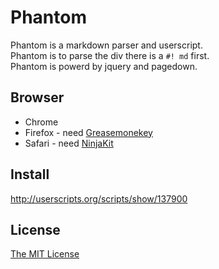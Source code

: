 Phantom
=======

Phantom is a markdown parser and userscript.  
Phantom is to parse the div there is a `#! md` first.  
Phantom is powerd by jquery and pagedown.

Browser
-------

- Chrome
- Firefox - need [Greasemonekey](https://addons.mozilla.org/ja/firefox/addon/greasemonkey/)
- Safari - need [NinjaKit](http://d.hatena.ne.jp/os0x/20100612/1276330696)

Install
-------

http://userscripts.org/scripts/show/137900

License
-------

[The MIT License](https://raw.github.com/linyows/github-wiki-search/master/LICENSE)
